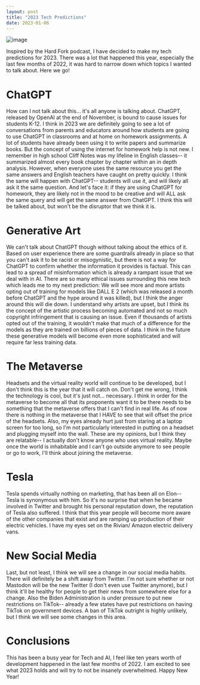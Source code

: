 ```yaml
---
layout: post
title: "2023 Tech Predictions"
date: 2023-01-06
---
```

![image]({{site.url}}/assets/images/Predict_files/Banner.png)
 
Inspired by the Hard Fork podcast, I have decided to make my tech predictions for 2023. There was a lot that happened this year, especially the last few months of 2022, it was hard to narrow down which topics I wanted to talk about. Here we go!
 
<h1> ChatGPT </h1>
How can I not talk about this... it's all anyone is talking about. ChatGPT, released by OpenAI at the end of November, is bound to cause issues for students K-12. I think in 2023 we are definitely going to see a lot of conversations from parents and educators around how students are going to use ChatGPT in classrooms and at home on homework assignments. A lot of students have already been using it to write papers and summarize books. But the concept of using the internet for homework help is not new. I remember in high school Cliff Notes was my lifeline in English classes-- it summarized almost every book chapter by chapter within an in depth analysis. However, when everyone uses the same resource you get the same answers and English teachers have caught on pretty quickly. I think the same will happen with ChatGPT-- students will use it, and will likely all ask it the same question. And let's face it: if they are using ChatGPT for homework, they are likely not in the mood to be creative and will ALL ask the same query and will get the same answer from ChatGPT. I think this will be talked about, but won't be the disruptor that we think it is.
 
<h1>Generative Art</h1>
We can't talk about ChatGPT though without talking about the ethics of it. Based on user experience there are some guardrails already in place so that you can't ask it to be racist or misogynistic, but there is not a way for ChatGPT to confirm whether the information it provides is factual. This can lead to a spread of misinformation which is already a rampant issue that we deal with in AI. There are so many ethical issues surrounding this new tech which leads me to my next prediction: We will see more and more artists opting out of training for models like DALL E 2 (which was released a month before ChatGPT and the hype around it was killed), but I think the anger around this will die down. I understand why artists are upset, but I think its the concept of the artistic process becoming automated and not so much copyright infringement that is causing an issue. Even if thousands of artists opted out of the training, it wouldn't make that much of a difference for the models as they are trained on billions of pieces of data. I think in the future these generative models will become even more sophisticated and will require far less training data.
 
<h1>The Metaverse</h1>
Headsets and the virtual reality world will continue to be developed, but I don't think this is the year that it will catch on. Don't get me wrong, I think the technology is cool, but it's just not... necessary. I think in order for the metaverse to become all that its proponents want it to be there needs to be something that the metaverse offers that I can't find in real life. As of now there is nothing in the metaverse that I HAVE to see that will offset the price of the headsets. Also, my eyes already hurt just from staring at a laptop screen for too long, so I'm not particularly interested in putting on a headset and plugging myself into the wall. These are my opinions, but I think they are relatable-- I actually don't know anyone who uses virtual reality. Maybe once the world is inhabitable and I can't go outside anymore to see people or go to work, I'll think about joining the metaverse.
 
<h1>Tesla</h1>
Tesla spends virtually nothing on marketing, that has been all on Elon-- Tesla is synonymous with him. So it's no surprise that when he became involved in Twitter and brought his personal reputation down, the reputation of Tesla also suffered. I think that this year people will become more aware of the other companies that exist and are ramping up production of their electric vehicles. I have my eyes set on the Rivian/ Amazon electric delivery vans.
 
<h1>New Social Media</h1>
Last, but not least, I think we will see a change in our social media habits. There will definitely be a shift away from Twitter. I'm not sure whether or not Mastodon will be the new Twitter (I don't even use Twitter anymore), but I think it'll be healthy for people to get their news from somewhere else for a change. Also the Biden Administration is under pressure to put new restrictions on TikTok-- already a few states have put restrictions on having TikTok on government devices. A ban of TikTok outright is highly unlikely, but I think we will see some changes in this area.
 
<h1>Conclusions</h1>
This has been a busy year for Tech and AI, I feel like ten years worth of development happened in the last few months of 2022. I am excited to see what 2023 holds and will try to not be insanely overwhelmed. Happy New Year!

